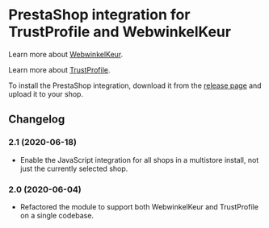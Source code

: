 # PrestaShop integration for TrustProfile and WebwinkelKeur

Learn more about [WebwinkelKeur](https://www.webwinkelkeur.nl).

Learn more about [TrustProfile](https://www.trustprofile.io).

To install the PrestaShop integration, download it from the [release
page][releases] and upload it to your shop.

[releases]: https://github.com/webwinkelkeur/prestashop/releases

## Changelog

### 2.1 (2020-06-18)

* Enable the JavaScript integration for all shops in a multistore install, not
  just the currently selected shop.

### 2.0 (2020-06-04)

* Refactored the module to support both WebwinkelKeur and TrustProfile on a
  single codebase.
